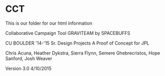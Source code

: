 # CCT

This is our folder for our html information

Collaborative Campaign Tool
GRAVITEAM by SPACEBUFFS

CU BOULDER '14-'15 Sr. Design Projects
A Proof of Concept for JPL

Chris Acuna, Heather Dykstra, Sierra Flynn, Semere Ghebrecristos, Hope Sanford, Josh Weaver

Version 3.0
4/10/2015


